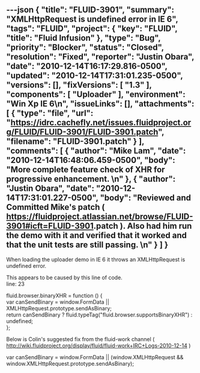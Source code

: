---json
{
  "title": "FLUID-3901",
  "summary": "XMLHttpRequest is undefined error in IE 6",
  "tags": "FLUID",
  "project": {
    "key": "FLUID",
    "title": "Fluid Infusion"
  },
  "type": "Bug",
  "priority": "Blocker",
  "status": "Closed",
  "resolution": "Fixed",
  "reporter": "Justin Obara",
  "date": "2010-12-14T16:17:29.816-0500",
  "updated": "2010-12-14T17:31:01.235-0500",
  "versions": [],
  "fixVersions": [
    "1.3"
  ],
  "components": [
    "Uploader"
  ],
  "environment": "Win Xp IE 6\n",
  "issueLinks": [],
  "attachments": [
    {
      "type": "file",
      "url": "https://idrc.cachefly.net/issues.fluidproject.org/FLUID/FLUID-3901/FLUID-3901.patch",
      "filename": "FLUID-3901.patch"
    }
  ],
  "comments": [
    {
      "author": "Mike Lam",
      "date": "2010-12-14T16:48:06.459-0500",
      "body": "More complete feature check of XHR for progressive enhancement. &#x20;\n"
    },
    {
      "author": "Justin Obara",
      "date": "2010-12-14T17:31:01.227-0500",
      "body": "Reviewed and Committed Mike's patch ( <https://fluidproject.atlassian.net/browse/FLUID-3901#icft=FLUID-3901>.patch ). Also had him run the demo with it and verified that it worked and that the unit tests are still passing.&#x20;\n"
    }
  ]
}
---
When loading the uploader demo in IE 6 it throws an XMLHttpRequest is undefined error.

This appears to be caused by this line of code.\
line: 23

fluid.browser.binaryXHR = function () {\
var canSendBinary = window\.FormData || XMLHttpRequest.prototype.sendAsBinary;\
return canSendBinary ? fluid.typeTag("fluid.browser.supportsBinaryXHR") : undefined;\
};

Below is Colin's suggested fix from the fluid-work channel ( <http://wiki.fluidproject.org/display/fluid/fluid-work+IRC+Logs-2010-12-14> )

var canSendBinary = window\.FormData || (window\.XMLHttpRequest && window\.XMLHttpRequest.prototype.sendAsBinary);

        